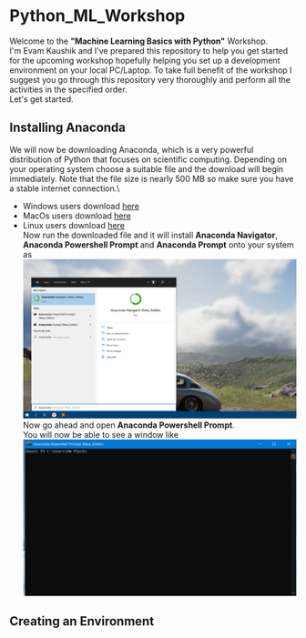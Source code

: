# Python_ML_Workshop
Welcome to the **"Machine Learning Basics with Python"** Workshop.\
I'm Evam Kaushik and I've prepared this repository to help you get started for the upcoming workshop hopefully helping you set up a development environment on your local PC/Laptop. To take full benefit of the workshop I suggest you go through this repository very thoroughly and perform all the activities in the specified order.\
Let's get started.

## Installing Anaconda
We will now be downloading Anaconda, which is a very powerful distribution of Python that focuses on scientific computing. Depending on your operating system choose a suitable file and the download will begin immediately. Note that the file size is nearly 500 MB so make sure you have a stable internet connection.\
* Windows users download [here](https://repo.anaconda.com/archive/Anaconda3-2020.02-Windows-x86_64.exe)
* MacOs users download [here](https://repo.anaconda.com/archive/Anaconda3-2020.02-MacOSX-x86_64.pkg)
* Linux users download [here](https://repo.anaconda.com/archive/Anaconda3-2020.02-Linux-x86_64.sh) \
Now run the downloaded file and it will install **Anaconda Navigator**, **Anaconda Powershell Prompt** and **Anaconda Prompt** onto your system as <br>
![](https://github.com/kickereb/Python_ML_Workshop/blob/master/Images/Statrt_menu.png)
Now go ahead and open **Anaconda Powershell Prompt**. <br>
You will now be able to see a window like <br>
![](https://github.com/kickereb/Python_ML_Workshop/blob/master/Images/prompt.png) <br>
## Creating an Environment
